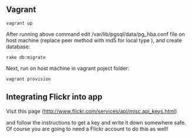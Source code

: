 ## Vagrant

    vagrant up

After running above command edit /var/lib/pgsql/data/pg_hba.conf file 
on host machine (replace peer method with md5 for local type ),
and create database:

    rake db:migrate

Next, run on host machine in vagrant poject folder:

    vagrant provision

## Integrating Flickr into app

Visit this page (http://www.flickr.com/services/api/misc.api_keys.html)

 and follow the instructions to get a key and write it down somewhere safe. Of course you are going to need a Flickr account to do this as well!
